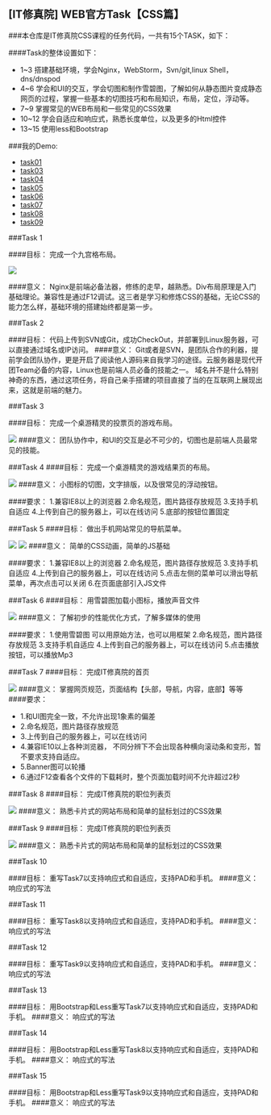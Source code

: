 ## [IT修真院] WEB官方Task【CSS篇】


###本仓库是IT修真院CSS课程的任务代码，一共有15个TASK，如下：

####Task的整体设置如下：

* 1~3 搭建基础环境，学会Nginx，WebStorm，Svn/git,linux Shell，dns/dnspod
* 4~6 学会和UI的交互，学会切图和制作雪碧图，了解如何从静态图片变成静态网页的过程，掌握一些基本的切图技巧和布局知识，布局，定位，浮动等。
* 7~9 掌握常见的WEB布局和一些常见的CSS效果
* 10~12 学会自适应和响应式，熟悉长度单位，以及更多的Html控件
* 13~15 使用less和Bootstrap


###我的Demo:
* [task01](http://jaywii.github.io/private/ITX/CSSTASK/task01/task01.html)
* [task03](http://jaywii.github.io/private/ITX/CSSTASK/task03/task03.html)
* [task04](http://jaywii.github.io/private/ITX/CSSTASK/task04/task04.html)
* [task05](http://jaywii.github.io/private/ITX/CSSTASK/task05/task05.html)
* [task06](http://139.129.19.123/CSSTASK/task06/task06WithSprite.html)
* [task07](http://139.129.19.123/CSSTASK/task07/task07.html)
* [task08](http://139.129.19.123/CSSTASK/task08/task08.html)
* [task09](http://139.129.19.123/CSSTASK/task09/task09.html)

###Task  1

####目标：
完成一个九宫格布局。


![](img/task01.png)

####意义：
Nginx是前端必备法器，修练的走早，越熟悉。Div布局原理是入门基础理论。兼容性是通过F12调试。这三者是学习和修炼CSS的基础，无论CSS的能力怎么样，基础环境的搭建始终都是第一步。


###Task 2


####目标：
代码上传到SVN或Git，成功CheckOut，并部署到Linux服务器，可以直接通过域名或IP访问。
####意义：
Git或者是SVN，是团队合作的利器，提前学会团队协作，更是开启了阅读他人源码来自我学习的途径。云服务器是现代开团Team必备的内容，Linux也是前端人员必备的技能之一。
          域名并不是什么特别神奇的东西，通过这项任务，将自己亲手搭建的项目直接了当的在互联网上展现出来，这就是前端的魅力。
          
###Task 3

####目标：
完成一个桌游精灵的投票页的游戏布局。


![](img/task03.png)
####意义：
团队协作中，和UI的交互是必不可少的，切图也是前端人员最常见的技能。

###Task 4
####目标：
完成一个桌游精灵的游戏结果页的布局。

![](img/task04.jpg)
####意义：
小图标的切图，文字排版，以及很常见的浮动按钮。


####要求：
1.兼容IE8以上的浏览器
2.命名规范，图片路径存放规范
3.支持手机自适应                                                                         4.上传到自己的服务器上，可以在线访问
5.底部的按钮位置固定

###Task 5
####目标：
做出手机网站常见的导航菜单。


![](img/task05-1.jpg)
![](img/task05-2.jpg)
####意义：
简单的CSS动画，简单的JS基础

####要求：
1.兼容IE8以上的浏览器
2.命名规范，图片路径存放规范
3.支持手机自适应
4.上传到自己的服务器上，可以在线访问
5.点击左侧的菜单可以滑出导航菜单，再次点击可以关闭
6.在页面底部引入JS文件

###Task 6
####目标：
用雪碧图加载小图标，播放声音文件


![](img/task06.jpg)
####意义：
了解初步的性能优化方式，了解多媒体的使用

####要求：
1.使用雪碧图 可以用原始方法，也可以用框架
2.命名规范，图片路径存放规范
3.支持手机自适应
4.上传到自己的服务器上，可以在线访问
5.点击播放按钮，可以播放Mp3

###Task 7
####目标： 
完成IT修真院的首页


![](img/task07.jpg)
####意义：
掌握网页规范，页面结构【头部，导航，内容，底部】等等
####要求：
* 1.和UI图完全一致，不允许出现1象素的偏差
* 2.命名规范，图片路径存放规范
* 3.上传到自己的服务器上，可以在线访问
* 4.兼容IE10以上各种浏览器， 不同分辨下不会出现各种横向滚动条和变形，暂不要求支持自适应。
* 5.Banner图可以轮播
* 6.通过F12查看各个文件的下载耗时，整个页面加载时间不允许超过2秒

###Task 8
####目标： 
完成IT修真院的职位列表页


![](img/task08.jpg)
####意义：
熟悉卡片式的网站布局和简单的鼠标划过的CSS效果


###Task 9
####目标： 
完成IT修真院的职位列表页


![](img/task09.jpg)
####意义：
熟悉卡片式的网站布局和简单的鼠标划过的CSS效果


###Task 10

####目标：
重写Task7以支持响应式和自适应，支持PAD和手机。
####意义：
响应式的写法


###Task 11

####目标：
重写Task8以支持响应式和自适应，支持PAD和手机。
####意义：
响应式的写法

###Task 12

####目标：
重写Task9以支持响应式和自适应，支持PAD和手机。
####意义：
响应式的写法

###Task 13

####目标：
用Bootstrap和Less重写Task7以支持响应式和自适应，支持PAD和手机。
####意义：
响应式的写法

###Task 14

####目标：
用Bootstrap和Less重写Task8以支持响应式和自适应，支持PAD和手机。
####意义：
响应式的写法

###Task 15

####目标：
用Bootstrap和Less重写Task9以支持响应式和自适应，支持PAD和手机。
####意义：
响应式的写法